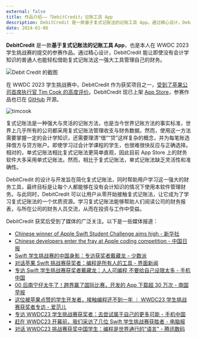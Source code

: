 ```yaml
---
external: false
title: 作品介绍——「DebitCredit」记账工具 App
description: DebitCredit 是一款基于复式记账法的记账工具 App。通过精心设计，DebitCredit 能让即使没有会计学知识的普通人也能轻松借助这一工具管理自己的财务。在 WWDC 2023 学生挑战赛中，DebitCredit 作为获奖项目之一，受到了苹果公司首席执行官 TimCook 的高度评价。
date: 2024-01-06
---
```


**DebitCredit** 是一款**基于复式记账法的记账工具 App**，也是本人在 WWDC 2023 学生挑战赛的提交的参赛作品。通过精心设计，DebitCredit 能让即使没有会计学知识的普通人也能轻松借助复式记账法这一强大工具管理自己的财务。

![Debit Credit 的截图](/images/debit-credit-screenshot.png)

在 WWDC 2023 学生挑战赛中，DebitCredit 作为获奖项目之一，[受到了苹果公司首席执行官 Tim Cook 的高度评价](https://baijiahao.baidu.com/s?id=1768585053703728930&wfr=spider&for=pc)。DebitCredit 现已上架 [App Store](https://apps.apple.com/us/app/debitcredit/id6467542650)，参赛作品也已在 [GitHub](https://github.com/CanglongCl/DebitCredit.swiftpm) 开源。

![timcook](/images/iShot_2024-01-07_19.39.22.png)

复式记账法是一种强大与灵活的记账方法，也是当今世界记账方法的事实标准，世界上几乎所有的公司都采用复式记账法管理收支与财务数据。然而，使用这一方法需要掌握一定的会计学知识，还需要理清“借”“贷”这样复杂的概念，并为每笔账选择借方与贷方账户。即使学习过会计学课程的学生，也很难很快反应与正确选择。相对的，单式记账法相比复式记账法更简单直观，因此目前 App Store 上的财务软件大多采用单式记账法。然而，相比于复式记账法，单式记账法缺乏灵活性和准确性。

DebitCredit 的设计与开发旨在简化复式记账法，同时帮助用户学习这一强大的财务工具，最终目标是让每个人都能够在没有会计知识的情况下使用本软件管理财务。与此同时，DebitCredit 可以让用户从零开始接触复式记账法，让它成为了学习复式记账法的一个优质资源。学习复式记账法能够帮助人们阅读公司的财务报表，与所在公司的财务人员交流，从而在投资与工作中受益。

DebitCredit 获奖后受到了媒体的广泛关注。以下是一些媒体报道：
- [Chinese winner of Apple Swift Student Challenge aims high - 新华社](https://english.news.cn/20230610/7c08e4ba0cdf45fc80e2081d139ff2c9/c.html)
- [Chinese developers enter the fray at Apple coding competition - 中国日报](https://global.chinadaily.com.cn/a/202306/12/WS6486f51ba31033ad3f7bbd04.html)
- [Swift 学生挑战赛的中国身影：专访获奖者戴藏龙 - 少数派](https://sspai.com/post/80253)
- [对话苹果 Swift 挑战赛获奖者：编程是所有人的工具 - 界面新闻](https://m.jiemian.com/article/9607132.html)
- [专访 Swift 学生挑战赛获奖者戴藏龙：人人可编程 不要给自己设限太多 - 手机中国](https://phone.cnmo.com/news/755511.html)
- [00 后南宁仔太牛了！跨界赢了国际比赛，开发的 App 下载超 30 万次 - 南国早报](https://www.ngzb.com.cn/news/2023/05/28/bisai-xiazai-App-kaifa-guoji-yingliao-kuajie-zitai-nanning-30wan.html?_ngzb831=1b4a8e053e88df6614e55f443a3e6ec7a1704612385_303570)
- [这位被苹果点赞的学生开发者，接触编程还不到一年 ｜ WWDC23 学生挑战赛获奖者专访 - 爱范儿](https://www.ifanr.com/1551410)
- [专访 WWDC23 学生挑战赛获奖者：去尝试属于自己的更多可能 - 手机中国](https://m.163.com/dy/article/I62RTM0N051191D6.html?spss=adap_pc)
- [赶在 WWDC23 开幕前，我们采访了几位 Swift 学生挑战赛获胜者 - 电脑报](https://new.qq.com/rain/a/20230529A05FZ900)
- [对话 WWDC23 挑战赛获奖中国学生：编程是世界通行的“语言” - 腾讯数码](https://new.qq.com/rain/a/20230531A034LM00)

